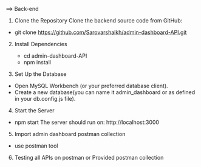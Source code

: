 ==> Back-end

1. Clone the Repository
   Clone the backend source code from GitHub:

- git clone https://github.com/Sarovarshaikh/admin-dashboard-API.git

2. Install Dependencies

   - cd admin-dashboard-API
   - npm install

3. Set Up the Database

- Open MySQL Workbench (or your preferred database client).
- Create a new database(you can name it admin_dashboard or as defined in your db.config.js file).

4. Start the Server

- npm start
  The server should run on: http://localhost:3000

5. Import admin dashboard postman collection

- use postman tool

6. Testing all APIs on postman or Provided postman collection
